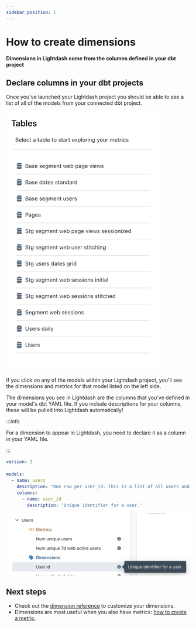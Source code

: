 ```yaml
---
sidebar_position: 1
---
```


# How to create dimensions

**Dimensions in Lightdash come from the columns defined in your dbt project**

## Declare columns in your dbt projects

Once you've launched your Lightdash project you should be able to see a list of all of the models from your connected dbt project.

![screenshot-tables-view](assets/screenshot-tables-view.png)

If you click on any of the models within your Lightdash project, you'll see the dimensions and metrics for that model listed on the left side.

The dimensions you see in Lightdash are the columns that you've defined in your model's dbt YAML file. If you include descriptions for your columns, these will be pulled into Lightdash automatically!

:::info

For a dimension to appear in Lightdash, you need to declare it as a column in your YAML file.

:::

```yaml
version: 2

models:
  - name: users
    description: "One row per user_id. This is a list of all users and aggregated information for these users."
    columns:
      - name: user_id
        description: 'Unique identifier for a user.'
```

![screenshot-dimension-info](assets/screenshot-dimension-info.png)

## Next steps

* Check out the [dimension reference](../references/dimensions.md) to customize your dimensions.
* Dimensions are most useful when you also have metrics: [how to create a metric](how-to-create-metrics).
